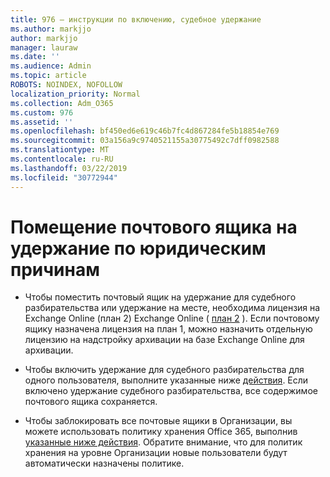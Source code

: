 ```yaml
---
title: 976 — инструкции по включению, судебное удержание
ms.author: markjjo
author: markjjo
manager: lauraw
ms.date: ''
ms.audience: Admin
ms.topic: article
ROBOTS: NOINDEX, NOFOLLOW
localization_priority: Normal
ms.collection: Adm_O365
ms.custom: 976
ms.assetid: ''
ms.openlocfilehash: bf450ed6e619c46b7fc4d867284fe5b18854e769
ms.sourcegitcommit: 03a156a9c9740521155a30775492c7dff0982588
ms.translationtype: MT
ms.contentlocale: ru-RU
ms.lasthandoff: 03/22/2019
ms.locfileid: "30772944"
---
```

# <a name="place-a-mailbox-on-legal-hold"></a>Помещение почтового ящика на удержание по юридическим причинам

- Чтобы поместить почтовый ящик на удержание для судебного разбирательства или удержание на месте, необходима лицензия на Exchange Online (план 2) Exchange Online ( [план 2](https://docs.microsoft.com/office365/servicedescriptions/office-365-platform-service-description/office-365-plan-options) ). Если почтовому ящику назначена лицензия на план 1, можно назначить отдельную лицензию на надстройку архивации [](https://docs.microsoft.com/office365/servicedescriptions/exchange-online-archiving-service-description)на базе Exchange Online для архивации.

- Чтобы включить удержание для судебного разбирательства для одного пользователя, выполните указанные ниже [действия](https://docs.microsoft.com/office365/SecurityCompliance/place-a-mailbox-on-litigation-hold). Если включено удержание судебного разбирательства, все содержимое почтового ящика сохраняется.

- Чтобы заблокировать все почтовые ящики в Организации, вы можете использовать политику хранения Office 365, выполнив [указанные ниже действия](https://docs.microsoft.com/office365/securitycompliance/retention-policies#applying-a-retention-policy-to-an-entire-organization-or-specific-locations). Обратите внимание, что для политик хранения на уровне Организации новые пользователи будут автоматически назначены политике.

